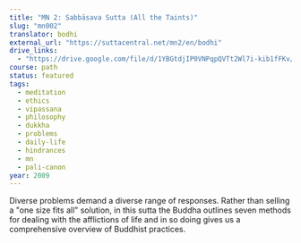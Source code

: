 ```yaml
---
title: "MN 2: Sabbāsava Sutta (All the Taints)"
slug: "mn002"
translator: bodhi
external_url: "https://suttacentral.net/mn2/en/bodhi"
drive_links:
  - "https://drive.google.com/file/d/1YBGtdjIP0VNPqpQVTt2Wl7i-kib1fFKv/view?usp=drivesdk"
course: path
status: featured
tags:
  - meditation
  - ethics
  - vipassana
  - philosophy
  - dukkha
  - problems
  - daily-life
  - hindrances
  - mn
  - pali-canon
year: 2009
---
```


Diverse problems demand a diverse range of responses. Rather than selling a "one size fits all" solution, in this sutta the Buddha outlines seven methods for dealing with the afflictions of life and in so doing gives us a comprehensive overview of Buddhist practices.
